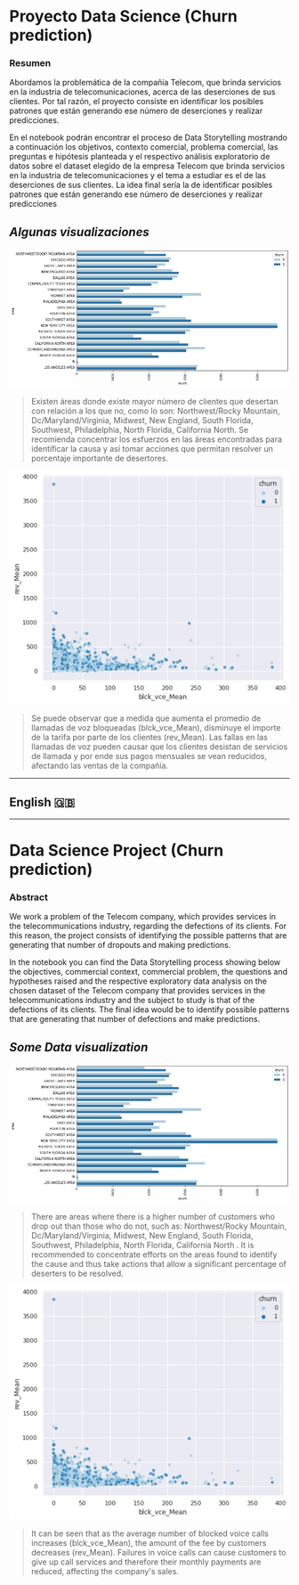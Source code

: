 # Proyecto Data Science (Churn prediction)


### Resumen

Abordamos la problemática de la compañía Telecom, que brinda servicios en la industria de telecomunicaciones, acerca de las deserciones de sus clientes. Por tal razón, el proyecto consiste en identificar los posibles patrones que están generando ese número de deserciones y realizar predicciones. 

En el notebook podrán encontrar el proceso de Data Storytelling mostrando a continuación los objetivos, contexto comercial, problema comercial, las preguntas e hipótesis planteada y el respectivo análisis exploratorio de datos sobre el dataset elegido de la empresa Telecom que brinda servicios en la industria de telecomunicaciones y el tema a estudiar es el de las deserciones de sus clientes. La idea final sería la de identificar posibles patrones que están generando ese número de deserciones y realizar predicciones

## ***Algunas visualizaciones***

![](https://github.com/mhurtado28/Preentrega_Proyecto_CODERHOUSE/blob/main/Images/descarga%20(2).png)

> Existen áreas donde existe mayor número de clientes que desertan con relación a los que no, como lo son: Northwest/Rocky Mountain, Dc/Maryland/Virginia, Midwest, New England, South Florida, Southwest, Philadelphia, North Florida, California North. Se recomienda concentrar los esfuerzos en las áreas encontradas para identificar la causa y así tomar acciones que permitan resolver un porcentaje importante de desertores.

![](https://github.com/mhurtado28/Preentrega_Proyecto_CODERHOUSE/blob/main/Images/descarga.png)

> Se puede observar que a medida que aumenta el promedio de llamadas de voz bloqueadas (blck_vce_Mean), disminuye el importe de la tarifa por parte de los clientes (rev_Mean). Las fallas en las llamadas de voz pueden causar que los clientes desistan de servicios de llamada y por ende sus pagos mensuales se vean reducidos, afectando las ventas de la compañía.

------------

##  **English** 🇬🇧

------------
# Data Science Project (Churn prediction)

### Abstract

We work a problem of the Telecom company, which provides services in the telecommunications industry, regarding the defections of its clients. For this reason, the project consists of identifying the possible patterns that are generating that number of dropouts and making predictions.

In the notebook you can find the Data Storytelling process showing below the objectives, commercial context, commercial problem, the questions and hypotheses raised and the respective exploratory data analysis on the chosen dataset of the Telecom company that provides services in the telecommunications industry and the subject to study is that of the defections of its clients. The final idea would be to identify possible patterns that are generating that number of defections and make predictions.

## ***Some Data visualization***

![](https://github.com/mhurtado28/Preentrega_Proyecto_CODERHOUSE/blob/main/Images/descarga%20(2).png)

> There are areas where there is a higher number of customers who drop out than those who do not, such as: Northwest/Rocky Mountain, Dc/Maryland/Virginia, Midwest, New England, South Florida, Southwest, Philadelphia, North Florida, California North . It is recommended to concentrate efforts on the areas found to identify the cause and thus take actions that allow a significant percentage of deserters to be resolved.

![](https://github.com/mhurtado28/Preentrega_Proyecto_CODERHOUSE/blob/main/Images/descarga.png)

> It can be seen that as the average number of blocked voice calls increases (blck_vce_Mean), the amount of the fee by customers decreases (rev_Mean). Failures in voice calls can cause customers to give up call services and therefore their monthly payments are reduced, affecting the company's sales.
